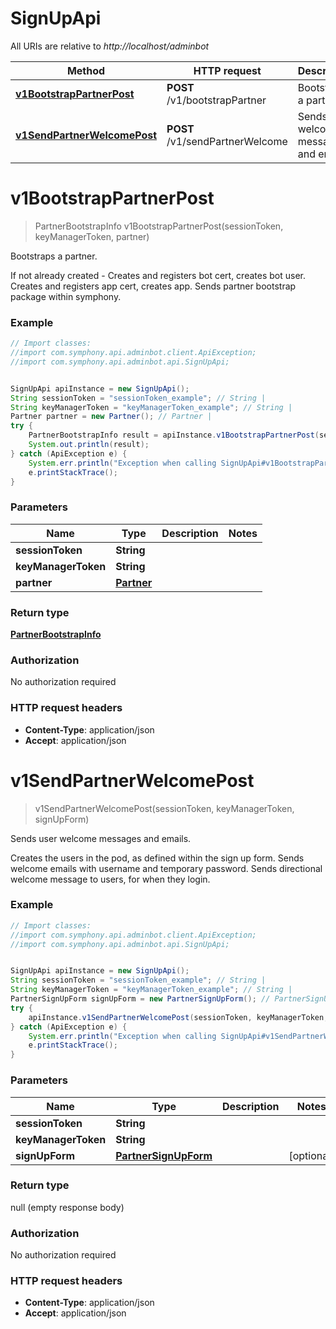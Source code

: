 # SignUpApi

All URIs are relative to *http://localhost/adminbot*

Method | HTTP request | Description
------------- | ------------- | -------------
[**v1BootstrapPartnerPost**](SignUpApi.md#v1BootstrapPartnerPost) | **POST** /v1/bootstrapPartner | Bootstraps a partner.
[**v1SendPartnerWelcomePost**](SignUpApi.md#v1SendPartnerWelcomePost) | **POST** /v1/sendPartnerWelcome | Sends user welcome messages and emails.


<a name="v1BootstrapPartnerPost"></a>
# **v1BootstrapPartnerPost**
> PartnerBootstrapInfo v1BootstrapPartnerPost(sessionToken, keyManagerToken, partner)

Bootstraps a partner.

If not already created - Creates and registers bot cert, creates bot user. Creates and registers app cert, creates app. Sends partner bootstrap package within symphony.

### Example
```java
// Import classes:
//import com.symphony.api.adminbot.client.ApiException;
//import com.symphony.api.adminbot.api.SignUpApi;


SignUpApi apiInstance = new SignUpApi();
String sessionToken = "sessionToken_example"; // String | 
String keyManagerToken = "keyManagerToken_example"; // String | 
Partner partner = new Partner(); // Partner | 
try {
    PartnerBootstrapInfo result = apiInstance.v1BootstrapPartnerPost(sessionToken, keyManagerToken, partner);
    System.out.println(result);
} catch (ApiException e) {
    System.err.println("Exception when calling SignUpApi#v1BootstrapPartnerPost");
    e.printStackTrace();
}
```

### Parameters

Name | Type | Description  | Notes
------------- | ------------- | ------------- | -------------
 **sessionToken** | **String**|  |
 **keyManagerToken** | **String**|  |
 **partner** | [**Partner**](Partner.md)|  |

### Return type

[**PartnerBootstrapInfo**](PartnerBootstrapInfo.md)

### Authorization

No authorization required

### HTTP request headers

 - **Content-Type**: application/json
 - **Accept**: application/json

<a name="v1SendPartnerWelcomePost"></a>
# **v1SendPartnerWelcomePost**
> v1SendPartnerWelcomePost(sessionToken, keyManagerToken, signUpForm)

Sends user welcome messages and emails.

Creates the users in the pod, as defined within the sign up form. Sends welcome emails with username and temporary password. Sends directional welcome message to users, for when they login.

### Example
```java
// Import classes:
//import com.symphony.api.adminbot.client.ApiException;
//import com.symphony.api.adminbot.api.SignUpApi;


SignUpApi apiInstance = new SignUpApi();
String sessionToken = "sessionToken_example"; // String | 
String keyManagerToken = "keyManagerToken_example"; // String | 
PartnerSignUpForm signUpForm = new PartnerSignUpForm(); // PartnerSignUpForm | 
try {
    apiInstance.v1SendPartnerWelcomePost(sessionToken, keyManagerToken, signUpForm);
} catch (ApiException e) {
    System.err.println("Exception when calling SignUpApi#v1SendPartnerWelcomePost");
    e.printStackTrace();
}
```

### Parameters

Name | Type | Description  | Notes
------------- | ------------- | ------------- | -------------
 **sessionToken** | **String**|  |
 **keyManagerToken** | **String**|  |
 **signUpForm** | [**PartnerSignUpForm**](PartnerSignUpForm.md)|  | [optional]

### Return type

null (empty response body)

### Authorization

No authorization required

### HTTP request headers

 - **Content-Type**: application/json
 - **Accept**: application/json

